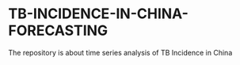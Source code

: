 # TB-INCIDENCE-IN-CHINA-FORECASTING
The repository is about time series analysis of TB Incidence in China
